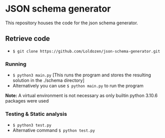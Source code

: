 # JSON schema generator

This repository houses the code for the json schema generator.

## Retrieve code

-   `$ git clone https://github.com/Loldozen/json-schema-generator.git`


### Running

-   `$ python3 main.py`  [This runs the program and stores the resulting solution in  the ./schema directory]
-   Alternatively you can use `$ python main.py` to run the program

**Note:** A virtual environment is not necessary as only builtin python 3.10.6 packages were used

### Testing & Static analysis

-   `$ python3 test.py`
-   Alternative command `$ python test.py`
